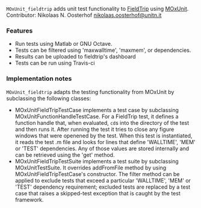 `MOxUnit_fieldtrip` adds unit test functionality to [FieldTrip] using [MOxUnit].
Contributor: Nikolaas N. Oosterhof <nikolaas.oosterhof@unitn.it>

### Features
- Run tests using Matlab or GNU Octave.
- Tests can be filtered using 'maxwalltime', 'maxmem', or dependencies.
- Results can be uploaded to fieldtrip's dashboard
- Tests can be run using Travis-ci

### Implementation notes
`MOxUnit_fieldtrip` adapts the testing functionality from MOxUnit by subclassing the following classes:
- MOxUnitFieldTripTestCase implements a test case by subclassing MOxUnitFunctionHandleTestCase. For a FieldTrip test, it defines a function handle that, when evaluated, `cd`s into the directory of the test and then runs it. After running the test it tries to close any figure windows that were openened by the test. 
  When this test is instantiated, it reads the test .m file and looks for lines that define 'WALLTIME', 'MEM' or 'TEST' dependencies. Any of those values are stored internally and can be retrieved using the 'get' method.
- MOxUnitFieldTripTestSuite implements a test suite by subclassing MOxUnitTestSuite. It overrides addFromFile method by using MOxUnitFieldTripTestCase's constructor. The filter method can be applied to exclude tests that exceed a particular 'WALLTIME', 'MEM' or 'TEST' dependency requirement; excluded tests are replaced by a test case that raises a skipped-test exception that is caught by the test framework. 



[FieldTrip]: http://www.fieldtriptoolbox.org
[MOxUnit]: https://github.com/MOxUnit/MOxUnit
[Travis-ci]: https://travis-ci.org



